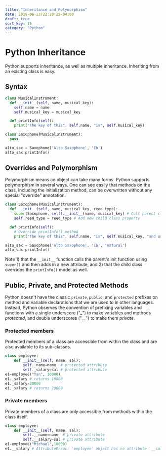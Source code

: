 ```yaml
---
title: "Inheritance and Polymorphism"
date: 2019-06-23T22:20:25-04:00
draft: true
sort_key: 15
category: "Python"
---
```


# Python Inheritance

Python supports inheritance, as well as multiple inheritance. Inheriting from an
existing class is easy.

## Syntax

```python
class MusicalInstrument:
  def __init__(self, name, musical_key):
    self.name = name
    self.musical_key = musical_key

  def printInfo(self):
    print("The key of this", self.name, "is", self.musical_key)

class Saxophone(MusicalInstrument):
  pass

alto_sax = Saxophone('Alto Saxophone', 'Eb')
alto_sax.printInfo()
```

## Overrides and Polymorphism

Polymorphism means an object can take many forms. Python supports polymorphism
in several ways. One can see easily that methods on the class, including the
initialization method, can be overwritten without any special "override" annotation.

```python
class Saxophone(MusicalInstrument):
  def __init__(self, name, musical_key, reed_type):
    super(Saxophone, self).__init__(name, musical_key) # Call parent class init
    self.reed_type = reed_type # Add new child class property

  def printInfo(self):
    # Override printInfo() method
    print("The key of this", self.name, "is", self.musical_key, "and uses a", self.reed_type, "reed")

alto_sax = Saxophone('Alto Saxophone', 'Eb', 'natural')
alto_sax.printInfo()
```

Note 1) that the `__init__` function calls the parent's init function using `super()`
and then adds in a new attribute, and 2) that the child class overrides the `printInfo()`
model as well.

## Public, Private, and Protected Methods

Python doesn't have the classic `private`, `public`, and `protected` prefixes
on method and variable declarations that we are used to in other languages.
Instead, Python observes the convention of prefixing variables and functions with
a single underscore ("\_") to make variables and methods *protected*, and double underscores ("\_\_")
to make them *private*.

### Protected members

Protected members of a class are accessible from within the class and are also available to its sub-classes.

```python
class employee:
    def __init__(self, name, sal):
        self._name=name  # protected attribute
        self._salary=sal # protected attribute
e1=employee("Yan", 10000)
e1._salary # returns 10000
e1._salary=20000
e1._salary # returns 20000
```

### Private members

Private members of a class are only accessible from methods within the class itself.

```python
class employee:
    def __init__(self, name, sal):
        self.__name=name  # private attribute
        self.__salary=sal # private attribute
e1=employee("Michael",10000)
e1.__salary # AttributeError: 'employee' object has no attribute '__salary'
```

